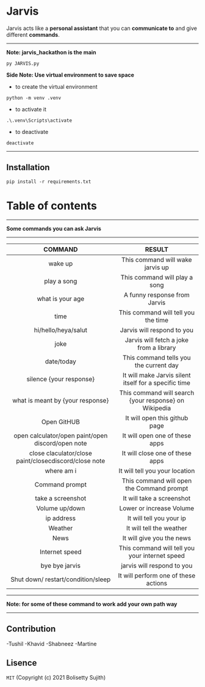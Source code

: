 # Jarvis
Jarvis acts like a **personal assistant** that you can **communicate to** and give different **commands**.
***
**Note: jarvis_hackathon is the main**

```
py JARVIS.py
```

**Side Note: Use virtual environment to save space**

- to create the virtual environment

```
python -m venv .venv
```

- to activate it
```
.\.venv\Scripts\activate
```
- to deactivate
```
deactivate
```

***
## Installation
```
pip install -r requirements.txt
```
# Table of contents
***
**Some commands you can ask Jarvis**
***

| COMMAND | RESULT |
| :---:   | :---: | 
| wake up | This command will wake jarvis up |
| play a song | This command will play a song |
| what is your age | A funny response from Jarvis |
| time | This command will tell you the time |
| hi/hello/heya/salut | Jarvis will respond to you |
| joke | Jarvis will fetch a joke from a library |
| date/today | This command tells you the current day |
| silence {your response} | It will make Jarvis silent itself for a specific time  |
| what is meant by {your response} | This command will search {your response} on Wikipedia |
| Open GitHUB | It will open this github page |
| open calculator/open paint/open discord/open note | It will open one of these apps |
| close claculator/close paint/closecdiscord/close note | It will close one of these apps |
| where am i | It will tell you your location |
| Command prompt | This command will open the Command prompt |
| take a screenshot | It will take a screenshot |
| Volume up/down | Lower or increase Volume |
| ip address | It will tell you your ip |
| Weather | It will tell the weather |
| News | It will give you the news |
| Internet speed | This command will tell you your internet speed |
| bye bye jarvis | jarvis will respond to you |
| Shut down/ restart/condition/sleep | It will perform one of these actions |

***
**Note: for some of these command to work add your own path way**
***


## Contribution
-Tushil
-Khavid
-Shabneez
-Martine

## Lisence
```MIT```
(Copyright (c) 2021 Bolisetty Sujith)


